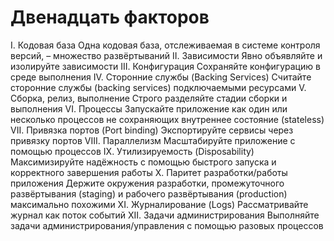 # Двенадцать факторов

I. Кодовая база
Одна кодовая база, отслеживаемая в системе контроля версий, – множество развёртываний
II. Зависимости
Явно объявляйте и изолируйте зависимости
III. Конфигурация
Сохраняйте конфигурацию в среде выполнения
IV. Сторонние службы (Backing Services)
Считайте сторонние службы (backing services) подключаемыми ресурсами
V. Сборка, релиз, выполнение
Строго разделяйте стадии сборки и выполнения
VI. Процессы
Запускайте приложение как один или несколько процессов не сохраняющих внутреннее состояние (stateless)
VII. Привязка портов (Port binding)
Экспортируйте сервисы через привязку портов
VIII. Параллелизм
Масштабируйте приложение с помощью процессов
IX. Утилизируемость (Disposability)
Максимизируйте надёжность с помощью быстрого запуска и корректного завершения работы
X. Паритет разработки/работы приложения
Держите окружения разработки, промежуточного развёртывания (staging) и рабочего развёртывания (production) максимально похожими
XI. Журналирование (Logs)
Рассматривайте журнал как поток событий
XII. Задачи администрирования
Выполняйте задачи администрирования/управления с помощью разовых процессов
